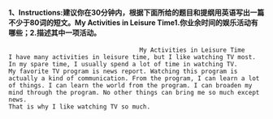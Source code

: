 #### 1、Instructions:建议你在30分钟内，根据下面所给的题目和提纲用英语写出一篇不少于80词的短文。My Activities in Leisure Time1.你业余时间的娱乐活动有哪些；2.描述其中一项活动。

                                        My Activities in Leisure Time
    I have many activities in leisure time, but I like watching TV most. In my spare time, I usually spend a lot of time in watching TV.
    My favorite TV program is news report. Watching this program is actually a kind of communication. From the program, I can learn a lot of things. I can learn the world from the program. I can broaden my mind through the program. No other things can bring me so much except news.
    That is why I like watching TV so much.